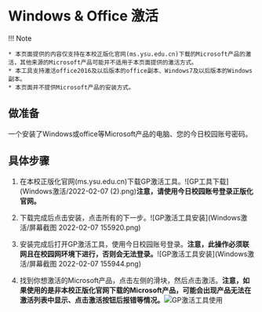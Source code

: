 # Windows & Office 激活

!!! Note

    * 本页面提供的内容仅支持在本校正版化官网(ms.ysu.edu.cn)下载的Microsoft产品的激活，其他来源的Microsoft产品可能并不适用于本页面提供的激活方式。
    * 本工具支持激活office2016及以后版本的office副本、Windows7及以后版本的Windows副本。
    * 本页面并不提供Microsoft产品的安装方式。

## 做准备

   一个安装了Windows或office等Microsoft产品的电脑、您的今日校园账号密码。

## 具体步骤

1. 在本校正版化官网(ms.ysu.edu.cn)下载GP激活工具。![GP工具下载](Windows激活/2022-02-07 (2).png)**注意，请使用今日校园账号登录正版化官网。**

2. 下载完成后点击安装，点击所有的下一步。![GP激活工具安装](Windows激活/屏幕截图 2022-02-07 155920.png)

3. 安装完成后打开GP激活工具，使用今日校园账号登录。**注意，此操作必须联网且在校园网环境下进行，否则会无法登录。**![GP激活工具安装](Windows激活/屏幕截图 2022-02-07 155944.png)

4. 找到你想激活的Microsoft产品，点击左侧的滑块，然后点击激活。**注意，如果使用的是非本校正版化官网下载的Microsoft产品，可能会出现产品无法在激活列表中显示、点击激活按钮后报错等情况。**![GP激活工具使用](Windows激活/需要补充)